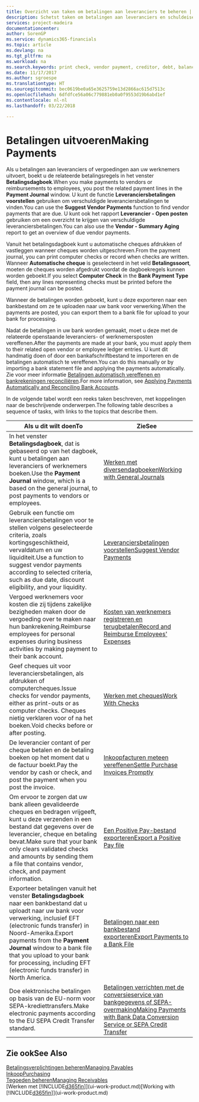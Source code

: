 ```yaml
---
title: Overzicht van taken om betalingen aan leveranciers te beheren | Microsoft Docs
description: Schetst taken om betalingen aan leveranciers en schuldeisers te beheren, bijvoorbeeld het boeken van betalingsregels en het ophalen van een overzicht van het verschuldigde saldo.
services: project-madeira
documentationcenter: 
author: SorenGP
ms.service: dynamics365-financials
ms.topic: article
ms.devlang: na
ms.tgt_pltfrm: na
ms.workload: na
ms.search.keywords: print check, vendor payment, creditor, debt, balance due, AP
ms.date: 11/17/2017
ms.author: sgroespe
ms.translationtype: HT
ms.sourcegitcommit: bec0619be0a65e3625759e13d2866ac615d7513c
ms.openlocfilehash: 6dfdfce56a06c779881eb0a0f9553d19b6abd1ef
ms.contentlocale: nl-nl
ms.lasthandoff: 03/22/2018

---
```

# <a name="making-payments"></a><span data-ttu-id="0f6a3-103">Betalingen uitvoeren</span><span class="sxs-lookup"><span data-stu-id="0f6a3-103">Making Payments</span></span>
<span data-ttu-id="0f6a3-104">Als u betalingen aan leveranciers of vergoedingen aan uw werknemers uitvoert, boekt u de relateerde betalingsregels in het venster **Betalingsdagboek**.</span><span class="sxs-lookup"><span data-stu-id="0f6a3-104">When you make payments to vendors or reimbursements to employees, you post the related payment lines in the **Payment Journal** window.</span></span> <span data-ttu-id="0f6a3-105">U kunt de functie **Leveranciersbetalingen voorstellen** gebruiken om verschuldigde leveranciersbetalingen te vinden.</span><span class="sxs-lookup"><span data-stu-id="0f6a3-105">You can use the **Suggest Vendor Payments** function to find vendor payments that are due.</span></span> <span data-ttu-id="0f6a3-106">U kunt ook het rapport **Leverancier - Open posten** gebruiken om een overzicht te krijgen van verschuldigde leveranciersbetalingen.</span><span class="sxs-lookup"><span data-stu-id="0f6a3-106">You can also use the **Vendor - Summary Aging** report to get an overview of due vendor payments.</span></span>

<span data-ttu-id="0f6a3-107">Vanuit het betalingsdagboek kunt u automatische cheques afdrukken of vastleggen wanneer cheques worden uitgeschreven.</span><span class="sxs-lookup"><span data-stu-id="0f6a3-107">From the payment journal, you can print computer checks or record when checks are written.</span></span> <span data-ttu-id="0f6a3-108">Wanneer **Automatische cheque** is geselecteerd in het veld **Betalingssoort**, moeten de cheques worden afgedrukt voordat de dagboekregels kunnen worden geboekt.</span><span class="sxs-lookup"><span data-stu-id="0f6a3-108">If you select **Computer Check** in the **Bank Payment Type** field, then any lines representing checks must be printed before the payment journal can be posted.</span></span>

<span data-ttu-id="0f6a3-109">Wanneer de betalingen worden geboekt, kunt u deze exporteren naar een bankbestand om ze te uploaden naar uw bank voor verwerking.</span><span class="sxs-lookup"><span data-stu-id="0f6a3-109">When the payments are posted, you can export them to a bank file for upload to your bank for processing.</span></span>

<span data-ttu-id="0f6a3-110">Nadat de betalingen in uw bank worden gemaakt, moet u deze met de relateerde openstaande leveranciers- of werknemersposten vereffenen.</span><span class="sxs-lookup"><span data-stu-id="0f6a3-110">After the payments are made at your bank, you must apply them to their related open vendor or employee ledger entries.</span></span> <span data-ttu-id="0f6a3-111">U kunt dit handmatig doen of door een bankafschriftbestand te importeren en de betalingen automatisch te vereffenen.</span><span class="sxs-lookup"><span data-stu-id="0f6a3-111">You can do this manually or by importing a bank statement file and applying the payments automatically.</span></span> <span data-ttu-id="0f6a3-112">Zie voor meer informatie [Betalingen automatisch vereffenen en bankrekeningen reconciliëren](receivables-apply-payments-auto-reconcile-bank-accounts.md).</span><span class="sxs-lookup"><span data-stu-id="0f6a3-112">For more information, see [Applying Payments Automatically and Reconciling Bank Accounts](receivables-apply-payments-auto-reconcile-bank-accounts.md).</span></span>

<span data-ttu-id="0f6a3-113">In de volgende tabel wordt een reeks taken beschreven, met koppelingen naar de beschrijvende onderwerpen.</span><span class="sxs-lookup"><span data-stu-id="0f6a3-113">The following table describes a sequence of tasks, with links to the topics that describe them.</span></span>

| <span data-ttu-id="0f6a3-114">Als u dit wilt doen</span><span class="sxs-lookup"><span data-stu-id="0f6a3-114">To</span></span> | <span data-ttu-id="0f6a3-115">Zie</span><span class="sxs-lookup"><span data-stu-id="0f6a3-115">See</span></span> |
| --- | --- |
|<span data-ttu-id="0f6a3-116">In het venster **Betalingsdagboek**, dat is gebaseerd op van het dagboek, kunt u betalingen aan leveranciers of werknemers boeken.</span><span class="sxs-lookup"><span data-stu-id="0f6a3-116">Use the **Payment Journal** window, which is a based on the general journal, to post payments to vendors or employees.</span></span>|[<span data-ttu-id="0f6a3-117">Werken met diversendagboeken</span><span class="sxs-lookup"><span data-stu-id="0f6a3-117">Working with General Journals</span></span>](ui-work-general-journals.md)|
| <span data-ttu-id="0f6a3-118">Gebruik een functie om leveranciersbetalingen voor te stellen volgens geselecteerde criteria, zoals kortingsgeschiktheid, vervaldatum en uw liquiditeit.</span><span class="sxs-lookup"><span data-stu-id="0f6a3-118">Use a function to suggest vendor payments according to selected criteria, such as due date, discount eligibility, and your liquidity.</span></span> |[<span data-ttu-id="0f6a3-119">Leveranciersbetalingen voorstellen</span><span class="sxs-lookup"><span data-stu-id="0f6a3-119">Suggest Vendor Payments</span></span>](payables-how-suggest-vendor-payments.md) |
|<span data-ttu-id="0f6a3-120">Vergoed werknemers voor kosten die zij tijdens zakelijke bezigheden maken door de vergoeding over te maken naar hun bankrekening.</span><span class="sxs-lookup"><span data-stu-id="0f6a3-120">Reimburse employees for personal expenses during business activities by making payment to their bank account.</span></span>|[<span data-ttu-id="0f6a3-121">Kosten van werknemers registreren en terugbetalen</span><span class="sxs-lookup"><span data-stu-id="0f6a3-121">Record and Reimburse Employees' Expenses</span></span>](finance-how-record-reimburse-employee-expenses.md)|
| <span data-ttu-id="0f6a3-122">Geef cheques uit voor leveranciersbetalingen, als afdrukken of computercheques.</span><span class="sxs-lookup"><span data-stu-id="0f6a3-122">Issue checks for vendor payments, either as print-outs or as computer checks.</span></span> <span data-ttu-id="0f6a3-123">Cheques nietig verklaren voor of na het boeken.</span><span class="sxs-lookup"><span data-stu-id="0f6a3-123">Void checks before or after posting.</span></span> |[<span data-ttu-id="0f6a3-124">Werken met cheques</span><span class="sxs-lookup"><span data-stu-id="0f6a3-124">Work With Checks</span></span>](payables-how-work-checks.md) |
| <span data-ttu-id="0f6a3-125">De leverancier contant of per cheque betalen en de betaling boeken op het moment dat u de factuur boekt.</span><span class="sxs-lookup"><span data-stu-id="0f6a3-125">Pay the vendor by cash or check, and post the payment when you post the invoice.</span></span> |[<span data-ttu-id="0f6a3-126">Inkoopfacturen meteen vereffenen</span><span class="sxs-lookup"><span data-stu-id="0f6a3-126">Settle Purchase Invoices Promptly</span></span>](finance-how-to-settle-purchase-invoices-promptly.md) |
| <span data-ttu-id="0f6a3-127">Om ervoor te zorgen dat uw bank alleen gevalideerde cheques en bedragen vrijgeeft, kunt u deze verzenden in een bestand dat gegevens over de leverancier, cheque en betaling bevat.</span><span class="sxs-lookup"><span data-stu-id="0f6a3-127">Make sure that your bank only clears validated checks and amounts by sending them a file that contains vendor, check, and payment information.</span></span> |[<span data-ttu-id="0f6a3-128">Een Positive Pay-bestand exporteren</span><span class="sxs-lookup"><span data-stu-id="0f6a3-128">Export a Positive Pay file</span></span>](finance-how-positive-pay.md) |
|<span data-ttu-id="0f6a3-129">Exporteer betalingen vanuit het venster **Betalingsdagboek** naar een bankbestand dat u uploadt naar uw bank voor verwerking, inclusief EFT (electronic funds transfer) in Noord-Amerika.</span><span class="sxs-lookup"><span data-stu-id="0f6a3-129">Export payments from the **Payment Journal** window to a bank file that you upload to your bank for processing, including EFT (electronic funds transfer) in North America.</span></span> |[<span data-ttu-id="0f6a3-130">Betalingen naar een bankbestand exporteren</span><span class="sxs-lookup"><span data-stu-id="0f6a3-130">Export Payments to a Bank File</span></span>](payables-how-export-payments-bank-file.md)|
|<span data-ttu-id="0f6a3-131">Doe elektronische betalingen op basis van de EU-norm voor SEPA-krediettransfers.</span><span class="sxs-lookup"><span data-stu-id="0f6a3-131">Make electronic payments according to the EU SEPA Credit Transfer standard.</span></span>|[<span data-ttu-id="0f6a3-132">Betalingen verrichten met de conversieservice van bankgegevens of SEPA-overmaking</span><span class="sxs-lookup"><span data-stu-id="0f6a3-132">Making Payments with Bank Data Conversion Service or SEPA Credit Transfer</span></span>](finance-make-payments-with-bank-data-conversion-service-or-sepa-credit-transfer.md)|    

## <a name="see-also"></a><span data-ttu-id="0f6a3-133">Zie ook</span><span class="sxs-lookup"><span data-stu-id="0f6a3-133">See Also</span></span>
[<span data-ttu-id="0f6a3-134">Betalingsverplichtingen beheren</span><span class="sxs-lookup"><span data-stu-id="0f6a3-134">Managing Payables</span></span>](payables-manage-payables.md)  
[<span data-ttu-id="0f6a3-135">Inkoop</span><span class="sxs-lookup"><span data-stu-id="0f6a3-135">Purchasing</span></span>](purchasing-manage-purchasing.md)  
[<span data-ttu-id="0f6a3-136">Tegoeden beheren</span><span class="sxs-lookup"><span data-stu-id="0f6a3-136">Managing Receivables</span></span>](receivables-manage-receivables.md)  
<span data-ttu-id="0f6a3-137">[Werken met [!INCLUDE[d365fin](includes/d365fin_md.md)]](ui-work-product.md)</span><span class="sxs-lookup"><span data-stu-id="0f6a3-137">[Working with [!INCLUDE[d365fin](includes/d365fin_md.md)]](ui-work-product.md)</span></span>  


